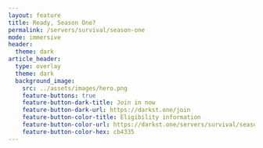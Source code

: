 ```yaml
---
layout: feature
title: Ready, Season One?
permalink: /servers/survival/season-one
mode: immersive
header:
  theme: dark
article_header:
  type: overlay
  theme: dark
  background_image:
    src: ../assets/images/hero.png
    feature-buttons: true
    feature-button-dark-title: Join in now
    feature-button-dark-url: https://darkst.one/join
    feature-button-color-title: Eligibility information
    feature-button-color-url: https://darkst.one/servers/survival/season-one
    feature-button-color-hex: cb4335
---
```

